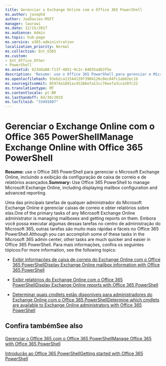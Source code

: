```yaml
---
title: Gerenciar o Exchange Online com o Office 365 PowerShell
ms.author: josephd
author: JoeDavies-MSFT
manager: laurawi
ms.date: 12/15/2017
ms.audience: Admin
ms.topic: hub-page
ms.service: o365-administration
localization_priority: Normal
ms.collection: Ent_O365
ms.custom:
- Ent_Office_Other
- PowerShell
ms.assetid: b23dda88-f137-4051-9c2c-84035ad63f5e
description: 'Resumo: use o Office 365 PowerShell para gerenciar o Microsoft Exchange Online, incluindo a exibição da configuração de caixa de correio e de relatórios avançados.'
ms.openlocfilehash: 93eb2ca11544139f3904126c0ec04fc1ab02ec1b
ms.sourcegitcommit: 85974a1891ac45286efa13cc76eefa3cce28fc22
ms.translationtype: MT
ms.contentlocale: pt-BR
ms.lasthandoff: 04/30/2019
ms.locfileid: "33491607"
---
```

# <a name="manage-exchange-online-with-office-365-powershell"></a><span data-ttu-id="af82a-103">Gerenciar o Exchange Online com o Office 365 PowerShell</span><span class="sxs-lookup"><span data-stu-id="af82a-103">Manage Exchange Online with Office 365 PowerShell</span></span>

 <span data-ttu-id="af82a-104">**Resumo:** use o Office 365 PowerShell para gerenciar o Microsoft Exchange Online, incluindo a exibição da configuração de caixa de correio e de relatórios avançados.</span><span class="sxs-lookup"><span data-stu-id="af82a-104">**Summary:** Use Office 365 PowerShell to manage Microsoft Exchange Online, including displaying mailbox configuration and advanced reporting.</span></span>
  
<span data-ttu-id="af82a-105">Uma das principais tarefas de qualquer administrador do Microsoft Exchange Online é gerenciar caixas de correio e obter relatórios sobre elas.</span><span class="sxs-lookup"><span data-stu-id="af82a-105">One of the primary tasks of any Microsoft Exchange Online administrator is managing mailboxes and getting reports on them.</span></span> <span data-ttu-id="af82a-106">Embora você possa executar algumas dessas tarefas no centro de administração do Microsoft 365, outras tarefas são muito mais rápidas e fáceis no Office 365 PowerShell.</span><span class="sxs-lookup"><span data-stu-id="af82a-106">Although you can accomplish some of these tasks in the Microsoft 365 admin center, other tasks are much quicker and easier in Office 365 PowerShell.</span></span> <span data-ttu-id="af82a-107">Para mais informações, confira os seguintes tópicos:</span><span class="sxs-lookup"><span data-stu-id="af82a-107">For more information, see the following topics:</span></span>
  
- [<span data-ttu-id="af82a-108">Exibir informações de caixa de correio do Exchange Online com o Office 365 PowerShell</span><span class="sxs-lookup"><span data-stu-id="af82a-108">Display Exchange Online mailbox information with Office 365 PowerShell</span></span>](https://technet.microsoft.com/en-us/library/mt771881%28v=exchg.160%29.aspx)
    
- [<span data-ttu-id="af82a-109">Exibir relatórios do Exchange Online com o Office 365 PowerShell</span><span class="sxs-lookup"><span data-stu-id="af82a-109">Display Exchange Online reports with Office 365 PowerShell</span></span>](https://technet.microsoft.com/en-us/library/mt771882%28v=exchg.160%29.aspx)
    
- [<span data-ttu-id="af82a-110">Determinar quais cmdlets estão disponíveis para administradores do Exchange Online com o Office 365 PowerShell</span><span class="sxs-lookup"><span data-stu-id="af82a-110">Determine which cmdlets are available to Exchange Online administrators with Office 365 PowerShell</span></span>](https://technet.microsoft.com/en-us/library/mt771883%28v=exchg.160%29.aspx)
    
## <a name="see-also"></a><span data-ttu-id="af82a-111">Confira também</span><span class="sxs-lookup"><span data-stu-id="af82a-111">See also</span></span>

#### 

[<span data-ttu-id="af82a-112">Gerenciar o Office 365 com o Office 365 PowerShell</span><span class="sxs-lookup"><span data-stu-id="af82a-112">Manage Office 365 with Office 365 PowerShell</span></span>](manage-office-365-with-office-365-powershell.md)
  
[<span data-ttu-id="af82a-113">Introdução ao Office 365 PowerShell</span><span class="sxs-lookup"><span data-stu-id="af82a-113">Getting started with Office 365 PowerShell</span></span>](getting-started-with-office-365-powershell.md)

